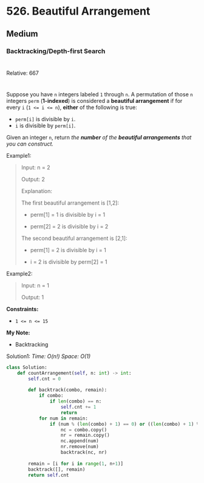 # 526. Beautiful Arrangement
## Medium
### Backtracking/Depth-first Search
#
Relative: 667
#

Suppose you have ```n``` integers labeled ```1``` through ```n```. A permutation of those ```n``` integers ```perm``` (**1-indexed**) is considered a **beautiful arrangement** if for every ```i``` (```1 <= i <= n```), **either** of the following is true:
* ```perm[i]``` is divisible by ```i```.
* ```i``` is divisible by ```perm[i]```.

Given an integer ```n```, return *the **number** of the **beautiful arrangements** that you can construct.*

Example1:
> Input: n = 2
> 
> Output: 2
>
> Explanation:
>
> The first beautiful arrangement is [1,2]:
>
>    - perm[1] = 1 is divisible by i = 1
>
>    - perm[2] = 2 is divisible by i = 2
>
> The second beautiful arrangement is [2,1]:
>
>    - perm[1] = 2 is divisible by i = 1
>
>    - i = 2 is divisible by perm[2] = 1

Example2:
> Input: n = 1
> 
> Output: 1

**Constraints:** 
* ```1 <= n <= 15```

**My Note:**
* Backtracking

Solution1:
*Time: O(n!)*
*Space: O(1)*
```python
class Solution:
    def countArrangement(self, n: int) -> int:
        self.cnt = 0
        
        def backtrack(combo, remain):
            if combo:
                if len(combo) == n:
                    self.cnt += 1
                    return
            for num in remain:
                if (num % (len(combo) + 1) == 0) or ((len(combo) + 1) % num == 0):
                    nc = combo.copy()
                    nr = remain.copy()
                    nc.append(num)
                    nr.remove(num)
                    backtrack(nc, nr)
        
        remain = [i for i in range(1, n+1)]
        backtrack([], remain)
        return self.cnt
```
